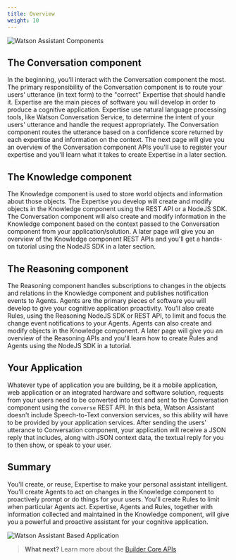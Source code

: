 ```yaml
---
title: Overview
weight: 10
---
```

![Watson Assistant Components]({{site.baseurl}}/images/wpa_overview.png)


## The Conversation component

In the beginning, you'll interact with the Conversation component the most.  The primary responsibility of the Conversation component is to route your users' utterance (in text form) to the "correct" Expertise that should handle it.  Expertise are the main pieces of software you will develop in order to produce a cognitive application.  Expertise use natural language processing tools, like Watson Conversation Service, to determine the intent of your users' utterance and handle the request appropriately.  The Conversation component routes the utterance based on a confidence score returned by each expertise and information on the context.  The next page will give you an overview of the Conversation component APIs you'll use to register your expertise and you'll learn what it takes to create Expertise in a later section.

## The Knowledge component

The Knowledge component is used to store world objects and information about those objects.  The Expertise you develop will create and modify objects in the Knowledge component using the REST API or a NodeJS SDK.  The Conversation component will also create and modify information in the Knowledge component based on the context passed to the Conversation component from your application/solution.  A later page will give you an overview of the Knowledge component REST APIs and you'll get a hands-on tutorial using the NodeJS SDK in a later section. 

## The Reasoning component

The Reasoning component handles subscriptions to changes in the objects and relations in the Knowledge component and publishes notification events to Agents.  Agents are the primary pieces of software you will develop to give your cognitive application proactivity.  You'll also create Rules, using the Reasoning NodeJS SDK or REST API, to limit and focus the change event notifications to your Agents.  Agents can also create and modify objects in the Knowledge component.  A later page will give you an overview of the Reasoning APIs and you'll learn how to create Rules and Agents using the NodeJS SDK in a tutorial.

## Your Application

Whatever type of application you are building, be it a mobile application, web application or an integrated hardware and software solution, requests from your users need to be converted into text and sent to the Conversation component using the `converse` REST API.  In this beta, Watson Assistant doesn't include Speech-to-Text conversion services, so this ability will have to be provided by your application services.  After sending the users' utterance to Conversation component, your application will receive a JSON reply that includes, along with JSON context data, the textual reply for you to then show, or speak to your user.

## Summary

You'll create, or reuse, Expertise to make your personal assistant intelligent.  You'll create Agents to act on changes in the Knowledge component to proactively prompt or do things for your users.  You'll create Rules to limit when particular Agents act.  Expertise, Agents and Rules, together with information collected and maintained in the Knowledge component, will give you a powerful and proactive assistant for your cognitive application. 

![Watson Assistant Based Application]({{site.baseurl}}/images/wpa_overview2.png)

>**What next?**  Learn more about the [Builder Core APIs]({{site.baseurl}}/understand-service/core) 
